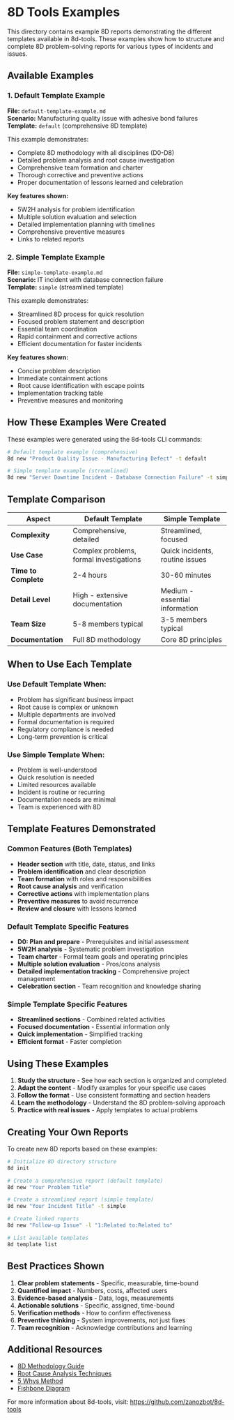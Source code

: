 # 8D Tools Examples

This directory contains example 8D reports demonstrating the different templates available in 8d-tools. These examples show how to structure and complete 8D problem-solving reports for various types of incidents and issues.

## Available Examples

### 1. Default Template Example
**File:** `default-template-example.md`  
**Scenario:** Manufacturing quality issue with adhesive bond failures  
**Template:** `default` (comprehensive 8D template)

This example demonstrates:
- Complete 8D methodology with all disciplines (D0-D8)
- Detailed problem analysis and root cause investigation
- Comprehensive team formation and charter
- Thorough corrective and preventive actions
- Proper documentation of lessons learned and celebration

**Key features shown:**
- 5W2H analysis for problem identification
- Multiple solution evaluation and selection
- Detailed implementation planning with timelines
- Comprehensive preventive measures
- Links to related reports

### 2. Simple Template Example
**File:** `simple-template-example.md`  
**Scenario:** IT incident with database connection failure  
**Template:** `simple` (streamlined template)

This example demonstrates:
- Streamlined 8D process for quick resolution
- Focused problem statement and description
- Essential team coordination
- Rapid containment and corrective actions
- Efficient documentation for faster incidents

**Key features shown:**
- Concise problem description
- Immediate containment actions
- Root cause identification with escape points
- Implementation tracking table
- Preventive measures and monitoring

## How These Examples Were Created

These examples were generated using the 8d-tools CLI commands:

```bash
# Default template example (comprehensive)
8d new "Product Quality Issue - Manufacturing Defect" -t default

# Simple template example (streamlined)  
8d new "Server Downtime Incident - Database Connection Failure" -t simple -l "1:Supersedes:Superseded by"
```

## Template Comparison

| Aspect | Default Template | Simple Template |
|--------|------------------|-----------------|
| **Complexity** | Comprehensive, detailed | Streamlined, focused |
| **Use Case** | Complex problems, formal investigations | Quick incidents, routine issues |
| **Time to Complete** | 2-4 hours | 30-60 minutes |
| **Detail Level** | High - extensive documentation | Medium - essential information |
| **Team Size** | 5-8 members typical | 3-5 members typical |
| **Documentation** | Full 8D methodology | Core 8D principles |

## When to Use Each Template

### Use Default Template When:
- Problem has significant business impact
- Root cause is complex or unknown
- Multiple departments are involved
- Formal documentation is required
- Regulatory compliance is needed
- Long-term prevention is critical

### Use Simple Template When:
- Problem is well-understood
- Quick resolution is needed
- Limited resources available
- Incident is routine or recurring
- Documentation needs are minimal
- Team is experienced with 8D

## Template Features Demonstrated

### Common Features (Both Templates)
- **Header section** with title, date, status, and links
- **Problem identification** and clear description
- **Team formation** with roles and responsibilities
- **Root cause analysis** and verification
- **Corrective actions** with implementation plans
- **Preventive measures** to avoid recurrence
- **Review and closure** with lessons learned

### Default Template Specific Features
- **D0: Plan and prepare** - Prerequisites and initial assessment
- **5W2H analysis** - Systematic problem investigation
- **Team charter** - Formal team goals and operating principles
- **Multiple solution evaluation** - Pros/cons analysis
- **Detailed implementation tracking** - Comprehensive project management
- **Celebration section** - Team recognition and knowledge sharing

### Simple Template Specific Features
- **Streamlined sections** - Combined related activities
- **Focused documentation** - Essential information only
- **Quick implementation** - Simplified tracking
- **Efficient format** - Faster completion

## Using These Examples

1. **Study the structure** - See how each section is organized and completed
2. **Adapt the content** - Modify examples for your specific use cases
3. **Follow the format** - Use consistent formatting and section headers
4. **Learn the methodology** - Understand the 8D problem-solving approach
5. **Practice with real issues** - Apply templates to actual problems

## Creating Your Own Reports

To create new 8D reports based on these examples:

```bash
# Initialize 8D directory structure
8d init

# Create a comprehensive report (default template)
8d new "Your Problem Title"

# Create a streamlined report (simple template)
8d new "Your Incident Title" -t simple

# Create linked reports
8d new "Follow-up Issue" -l "1:Related to:Related to"

# List available templates
8d template list
```

## Best Practices Shown

1. **Clear problem statements** - Specific, measurable, time-bound
2. **Quantified impact** - Numbers, costs, affected users
3. **Evidence-based analysis** - Data, logs, measurements
4. **Actionable solutions** - Specific, assigned, time-bound
5. **Verification methods** - How to confirm effectiveness
6. **Preventive thinking** - System improvements, not just fixes
7. **Team recognition** - Acknowledge contributions and learning

## Additional Resources

- [8D Methodology Guide](https://en.wikipedia.org/wiki/Eight_Disciplines_Problem_Solving)
- [Root Cause Analysis Techniques](https://en.wikipedia.org/wiki/Root_cause_analysis)
- [5 Whys Method](https://en.wikipedia.org/wiki/Five_whys)
- [Fishbone Diagram](https://en.wikipedia.org/wiki/Ishikawa_diagram)

For more information about 8d-tools, visit: https://github.com/zanozbot/8d-tools
